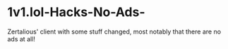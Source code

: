 # 1v1.lol-Hacks-No-Ads-
Zertalious' client with some stuff changed, most notably that there are no ads at all!
